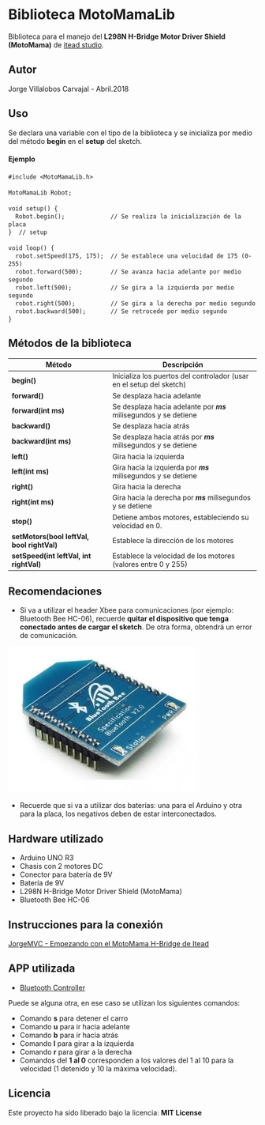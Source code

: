 # Biblioteca MotoMamaLib
Biblioteca para el manejo del **L298N H-Bridge Motor Driver Shield (MotoMama)** de [itead studio](https://www.itead.cc/wiki/MotoMama).

## Autor
Jorge Villalobos Carvajal - Abril.2018

## Uso
Se declara una variable con el tipo de la biblioteca y se inicializa por medio del método **begin** en el **setup** del sketch.

#### Ejemplo
```
#include <MotoMamaLib.h>

MotoMamaLib Robot;

void setup() {
  Robot.begin();             // Se realiza la inicialización de la placa
}  // setup

void loop() {
  robot.setSpeed(175, 175);  // Se establece una velocidad de 175 (0-255)
  robot.forward(500);        // Se avanza hacia adelante por medio segundo
  robot.left(500);           // Se gira a la izquierda por medio segundo
  robot.right(500);          // Se gira a la derecha por medio segundo
  robot.backward(500);       // Se retrocede por medio segundo
}
```

## Métodos de la biblioteca

Método | Descripción
------ | -----------
**begin()** | Inicializa los puertos del controlador (usar en el setup del sketch)
**forward()** | Se desplaza hacia adelante
**forward(int ms)** | Se desplaza hacia adelante por **_ms_** milisegundos y se detiene
**backward()** | Se desplaza hacia atrás
**backward(int ms)** | Se desplaza hacia atrás por **_ms_** milisegundos y se detiene
**left()** | Gira hacia la izquierda
**left(int ms)** | Gira hacia la izquierda por **_ms_** milisegundos y se detiene
**right()** | Gira hacia la derecha
**right(int ms)** | Gira hacia la derecha por **_ms_** milisegundos y se detiene
**stop()** | Detiene ambos motores, estableciendo su velocidad en 0.
**setMotors(bool leftVal, bool rightVal)** | Establece la dirección de los motores
**setSpeed(int leftVal, int rightVal)** | Establece la velocidad de los motores (valores entre 0 y 255)

## Recomendaciones
- Si va a utilizar el header Xbee para comunicaciones (por ejemplo: Bluetooth Bee HC-06), recuerde **quitar el dispositivo que tenga conectado antes de cargar el sketch**.  De otra forma, obtendrá un error de comunicación.

![Bluetooth Bee](/images/BTBee.jpg)

- Recuerde que si va a utilizar dos baterías: una para el Arduino y otra para la placa, los negativos deben de estar interconectados.

## Hardware utilizado

* Arduino UNO R3
* Chasis con 2 motores DC
* Conector para batería de 9V
* Batería de 9V
* L298N H-Bridge Motor Driver Shield (MotoMama)
* Bluetooth Bee HC-06   

## Instrucciones para la conexión

[JorgeMVC - Empezando con el MotoMama H-Bridge de Itead](https://www.instructables.com/id/Empezando-Con-El-MotoMama-H-Bridge-De-Itead/)

## APP utilizada
* [Bluetooth Controller](https://play.google.com/store/apps/details?id=com.lafabricadeandroides.lfdabluetoothcontroller)

Puede se alguna otra, en ese caso se utilizan los siguientes comandos:
- Comando **s** para detener el carro
- Comando **u** para ir hacia adelante
- Comando **b** para ir hacia atrás
- Comando **l** para girar a la izquierda
- Comando **r** para girar a la derecha
- Comandos del **1 al 0** corresponden a los valores del 1 al 10 para la velocidad (1 detenido y 10 la máxima velocidad).

## Licencia
Este proyecto ha sido liberado bajo la licencia: **MIT License**
